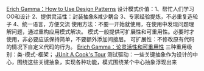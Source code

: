[Erich Gamma：How to Use Design Patterns](https://www.artima.com/articles/how-to-use-design-patterns)
设计模式价值：1、帮忙人们学习OO和设计 2、提供灵活性：封装抽象&减少耦合  3、专家经验提炼，不必重复造轮子 4、统一语言，方便交流
使用方法：不要一开始就使用，在使用中发现问题理解问题，通过重构应用模式解决。 模式一般提供可扩展性和可重用性。必要时才使用，非必要应该保持简单，不要额外添加间接层。
可扩展性：不修改原有代码的情况下自定义代码的行为。
[Erich Gamma：论灵活性和可重用性](https://www.artima.com/articles/erich-gamma-on-flexibility-and-reuse)
三种重用级别：类-模式-框架；
[JUnit A Cook's Tour](https://curlunit.sourceforge.net/doc/cookstour/cookstour.htm)
测试驱动：一些关键抽象作为设计的中心，围绕这些关键抽象，实现各种功能，模式围绕某个中心抽象浮现出来
